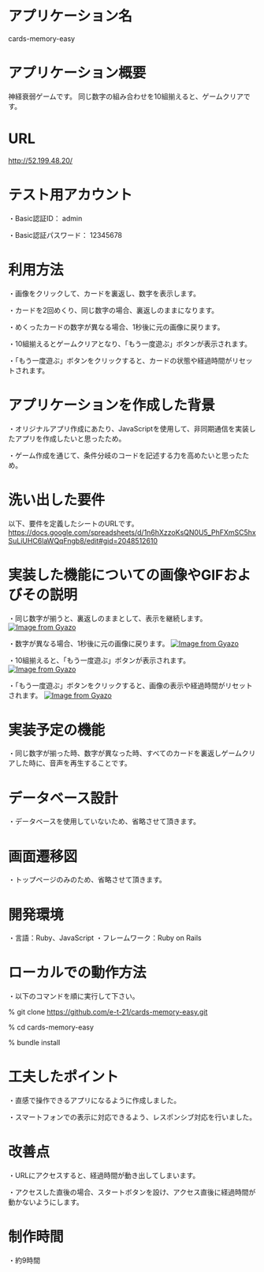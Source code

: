 # アプリケーション名
cards-memory-easy

# アプリケーション概要
神経衰弱ゲームです。
同じ数字の組み合わせを10組揃えると、ゲームクリアです。

# URL
http://52.199.48.20/

# テスト用アカウント
・Basic認証ID： admin

・Basic認証パスワード： 12345678

# 利用方法
・画像をクリックして、カードを裏返し、数字を表示します。

・カードを2回めくり、同じ数字の場合、裏返しのままになります。

・めくったカードの数字が異なる場合、1秒後に元の画像に戻ります。

・10組揃えるとゲームクリアとなり、「もう一度遊ぶ」ボタンが表示されます。

・「もう一度遊ぶ」ボタンをクリックすると、カードの状態や経過時間がリセットされます。

# アプリケーションを作成した背景
・オリジナルアプリ作成にあたり、JavaScriptを使用して、非同期通信を実装したアプリを作成したいと思ったため。

・ゲーム作成を通じて、条件分岐のコードを記述する力を高めたいと思ったため。
# 洗い出した要件
以下、要件を定義したシートのURLです。
https://docs.google.com/spreadsheets/d/1n6hXzzoKsQN0U5_PhFXmSC5hxSuLiUHC6laWQqFngb8/edit#gid=2048512610

# 実装した機能についての画像やGIFおよびその説明
・同じ数字が揃うと、裏返しのままとして、表示を継続します。
[![Image from Gyazo](https://i.gyazo.com/a9312f4df88c98391705477c752ba5aa.gif)](https://gyazo.com/a9312f4df88c98391705477c752ba5aa)

・数字が異なる場合、1秒後に元の画像に戻ります。
[![Image from Gyazo](https://i.gyazo.com/eabe6b6b66fee24d7356b1f93484a9bc.gif)](https://gyazo.com/eabe6b6b66fee24d7356b1f93484a9bc)

・10組揃えると、「もう一度遊ぶ」ボタンが表示されます。
[![Image from Gyazo](https://i.gyazo.com/3105034ab58c13bc55405c5b96d70cf3.gif)](https://gyazo.com/3105034ab58c13bc55405c5b96d70cf3)

・「もう一度遊ぶ」ボタンをクリックすると、画像の表示や経過時間がリセットされます。
[![Image from Gyazo](https://i.gyazo.com/428ddc6a27d2aa8e72f2984d2abac845.gif)](https://gyazo.com/428ddc6a27d2aa8e72f2984d2abac845)

# 実装予定の機能
・同じ数字が揃った時、数字が異なった時、すべてのカードを裏返しゲームクリアした時に、音声を再生することです。

# データベース設計
・データベースを使用していないため、省略させて頂きます。

# 画面遷移図
・トップページのみのため、省略させて頂きます。

# 開発環境
・言語：Ruby、JavaScript
・フレームワーク：Ruby on Rails

# ローカルでの動作方法
・以下のコマンドを順に実行して下さい。

% git clone https://github.com/e-t-21/cards-memory-easy.git

% cd cards-memory-easy

% bundle install

# 工夫したポイント
・直感で操作できるアプリになるように作成しました。

・スマートフォンでの表示に対応できるよう、レスポンシブ対応を行いました。

# 改善点
・URLにアクセスすると、経過時間が動き出してしまいます。

・アクセスした直後の場合、スタートボタンを設け、アクセス直後に経過時間が動かないようにします。

# 制作時間
・約9時間